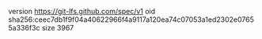 version https://git-lfs.github.com/spec/v1
oid sha256:ceec7db1f9f04a40622966f4a9117a120ea74c07053a1ed2302e07655a336f3c
size 3967
